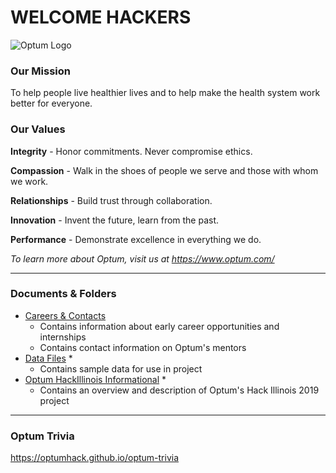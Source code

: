 # WELCOME HACKERS

![Optum Logo](https://github.com/optumhack/HackIllinois2019/blob/master/Assets/optum_logo.png "Optum")

### Our Mission

To help people live healthier lives and to help make the health system work better for everyone.

### Our Values

**Integrity** - Honor commitments. Never compromise ethics.

**Compassion** - Walk in the shoes of people we serve and those with whom we work.

**Relationships** - Build trust through collaboration.

**Innovation** - Invent the future, learn from the past.

**Performance** - Demonstrate excellence in everything we do.

_To learn more about Optum, visit us at <https://www.optum.com/>_

---

### Documents & Folders

- [Careers & Contacts](https://github.com/optumhack/HackIllinois2019/tree/master/Careers%20%26%20Contacts)
  - Contains information about early career opportunities and internships
  - Contains contact information on Optum's mentors
- [Data Files](https://github.com/optumhack/HackIllinois2019/tree/master/Data%20Files) \*
  - Contains sample data for use in project
- [Optum HackIllinois Informational](https://github.com/optumhack/HackIllinois2019/blob/master/Optum%20HackIllinois%20Informational.pdf) \*
  - Contains an overview and description of Optum's Hack Illinois 2019 project

---

### Optum Trivia

<https://optumhack.github.io/optum-trivia>
